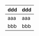 <!--
author: 琳琳
head: http://pingodata.qiniudn.com/jockchou-avatar.jpg
date: 2015-10-30
title: 寻宝系统统计
tags: 运营分析
category: 运营分析
status: publish
summary: 游戏管理后台wiki
-->

|  ddd | ddd  |
| ------------ | ------------ |
|  aaa |  aaa |
|  bbb |  bbb |
